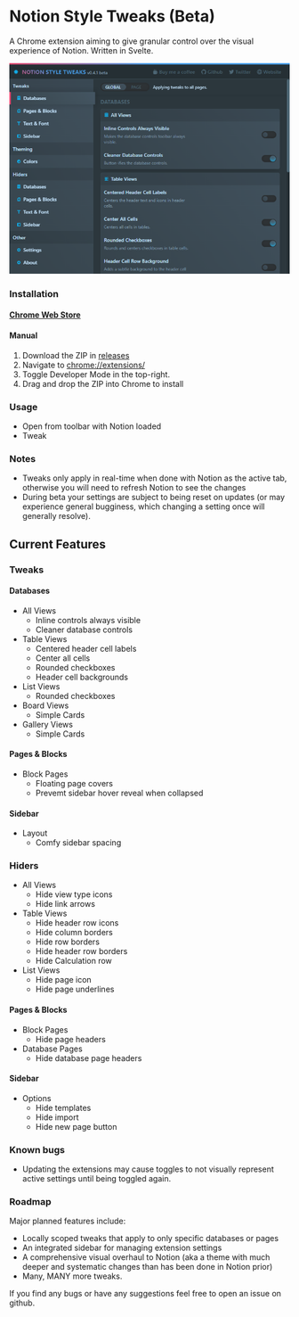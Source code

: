# Notion Style Tweaks (Beta)

A Chrome extension aiming to give granular control over the visual experience of Notion.
Written in Svelte.

![cover](https://github.com/EliWimmer/notion-style-tweaks/blob/master/coverimage.png)

### Installation

#### [Chrome Web Store](https://chrome.google.com/webstore/detail/notion-style-tweaks/fclmlifmfhekeohpojchhkmgpmkplkpo/related?hl=en-GB&authuser=0)

#### Manual
1. Download the ZIP in [releases](https://github.com/EliWimmer/notion-style-tweaks/releases)
2. Navigate to [chrome://extensions/](chrome://extensions/)
3. Toggle Developer Mode in the top-right.
4. Drag and drop the ZIP into Chrome to install

### Usage

-   Open from toolbar with Notion loaded
-   Tweak

### Notes

-   Tweaks only apply in real-time when done with Notion as the active tab, otherwise you will need to refresh Notion to see the changes
-   During beta your settings are subject to being reset on updates (or may experience general bugginess, which changing a setting once will generally resolve).

## Current Features

### Tweaks

#### Databases

-   All Views
    -   Inline controls always visible
    -   Cleaner database controls
-   Table Views
    -   Centered header cell labels
    -   Center all cells
    -   Rounded checkboxes
    -   Header cell backgrounds
-   List Views
    -   Rounded checkboxes
-   Board Views
    -   Simple Cards
-   Gallery Views
    -   Simple Cards

#### Pages & Blocks

-   Block Pages
    -   Floating page covers
    -   Prevemt sidebar hover reveal when collapsed

#### Sidebar

-   Layout
    -   Comfy sidebar spacing

### Hiders

-   All Views
    -   Hide view type icons
    -   Hide link arrows
-   Table Views
    -   Hide header row icons
    -   Hide column borders
    -   Hide row borders
    -   Hide header row borders
    -   Hide Calculation row
-   List Views
    -   Hide page icon
    -   Hide page underlines

#### Pages & Blocks

-   Block Pages
    -   Hide page headers
-   Database Pages
    -   Hide database page headers

#### Sidebar

-   Options
    -   Hide templates
    -   Hide import
    -   Hide new page button

### Known bugs

- Updating the extensions may cause toggles to not visually represent active settings until being toggled again.

### Roadmap

Major planned features include:

-   Locally scoped tweaks that apply to only specific databases or pages
-   An integrated sidebar for managing extension settings
-   A comprehensive visual overhaul to Notion (aka a theme with much deeper and systematic changes than has been done in Notion prior)
-   Many, MANY more tweaks.

If you find any bugs or have any suggestions feel free to open an issue on github.
